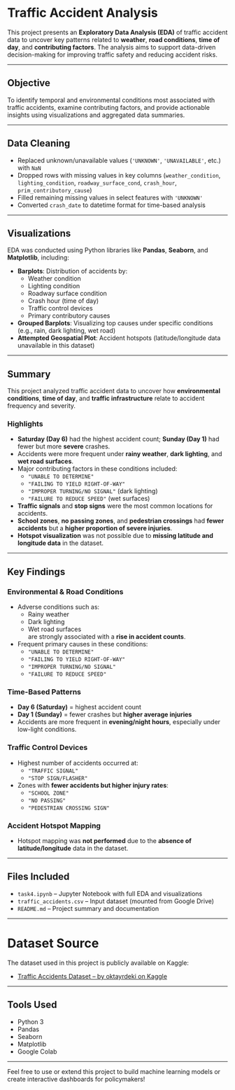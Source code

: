 # Traffic Accident Analysis

This project presents an **Exploratory Data Analysis (EDA)** of traffic accident data to uncover key patterns related to **weather**, **road conditions**, **time of day**, and **contributing factors**. The analysis aims to support data-driven decision-making for improving traffic safety and reducing accident risks.

---

## Objective

To identify temporal and environmental conditions most associated with traffic accidents, examine contributing factors, and provide actionable insights using visualizations and aggregated data summaries.

---

## Data Cleaning

- Replaced unknown/unavailable values (`'UNKNOWN'`, `'UNAVAILABLE'`, etc.) with `NaN`
- Dropped rows with missing values in key columns (`weather_condition`, `lighting_condition`, `roadway_surface_cond`, `crash_hour`, `prim_contributory_cause`)
- Filled remaining missing values in select features with `'UNKNOWN'`
- Converted `crash_date` to datetime format for time-based analysis

---

## Visualizations

EDA was conducted using Python libraries like **Pandas**, **Seaborn**, and **Matplotlib**, including:

- **Barplots**: Distribution of accidents by:
  - Weather condition
  - Lighting condition
  - Roadway surface condition
  - Crash hour (time of day)
  - Traffic control devices
  - Primary contributory causes
- **Grouped Barplots**: Visualizing top causes under specific conditions (e.g., rain, dark lighting, wet road)
- **Attempted Geospatial Plot**: Accident hotspots (latitude/longitude data unavailable in this dataset)

---

## Summary

This project analyzed traffic accident data to uncover how **environmental conditions**, **time of day**, and **traffic infrastructure** relate to accident frequency and severity.

### Highlights

- **Saturday (Day 6)** had the highest accident count; **Sunday (Day 1)** had fewer but more **severe** crashes.
- Accidents were more frequent under **rainy weather**, **dark lighting**, and **wet road surfaces**.
- Major contributing factors in these conditions included:
  - `"UNABLE TO DETERMINE"`
  - `"FAILING TO YIELD RIGHT-OF-WAY"`
  - `"IMPROPER TURNING/NO SIGNAL"` (dark lighting)
  - `"FAILURE TO REDUCE SPEED"` (wet surfaces)
- **Traffic signals** and **stop signs** were the most common locations for accidents.
- **School zones**, **no passing zones**, and **pedestrian crossings** had **fewer accidents** but a **higher proportion of severe injuries**.
- **Hotspot visualization** was not possible due to **missing latitude and longitude data** in the dataset.

---

## Key Findings

### Environmental & Road Conditions
- Adverse conditions such as:
  -  Rainy weather  
  -  Dark lighting  
  -  Wet road surfaces  
  are strongly associated with a **rise in accident counts**.
- Frequent primary causes in these conditions:
  - `"UNABLE TO DETERMINE"`
  - `"FAILING TO YIELD RIGHT-OF-WAY"`
  - `"IMPROPER TURNING/NO SIGNAL"`
  - `"FAILURE TO REDUCE SPEED"`

### Time-Based Patterns
- **Day 6 (Saturday)** = highest accident count  
- **Day 1 (Sunday)** = fewer crashes but **higher average injuries**
- Accidents are more frequent in **evening/night hours**, especially under low-light conditions.

### Traffic Control Devices
- Highest number of accidents occurred at:
  - `"TRAFFIC SIGNAL"`
  - `"STOP SIGN/FLASHER"`
- Zones with **fewer accidents but higher injury rates**:
  - `"SCHOOL ZONE"`
  - `"NO PASSING"`
  - `"PEDESTRIAN CROSSING SIGN"`

### Accident Hotspot Mapping
- Hotspot mapping was **not performed** due to the **absence of latitude/longitude** data in the dataset.

---

## Files Included

- `task4.ipynb` – Jupyter Notebook with full EDA and visualizations
- `traffic_accidents.csv` – Input dataset (mounted from Google Drive)
- `README.md` – Project summary and documentation

---
# Dataset Source

The dataset used in this project is publicly available on Kaggle:

- [Traffic Accidents Dataset – by oktayrdeki on Kaggle](https://www.kaggle.com/datasets/oktayrdeki/traffic-accidents?resource=download)

---

## Tools Used

- Python 3
- Pandas
- Seaborn
- Matplotlib
- Google Colab
---

Feel free to use or extend this project to build machine learning models or create interactive dashboards for policymakers!
